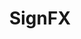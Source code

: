 ---
title: "SignFX"
image: "/assets/images/works/sign/file11.jpg"
heading: "Set the Stage with SignFX."
intro: "Whether it be monument, backlit, promotional signs or digital displays, the overall look and feel of your interior and exterior signage play a role in how customers experience your environment. The flow, colors and the type of fonts all have an impact on the customer experience. SignFX can help you with signs of any kind."
section_2:
    - title: "Signs, Banners and a Lot More"
      description: "We do it all. From banners and fabricated displays to brand conversions and environmental brands. We also offer a full range of promotional designs, from jackets and hats to mugs and buttons."
usp:
    - heading: "One-Stop Shop"
      body: "We're your one stop shop for all your signage needs."
    - heading: "Projects of All Sizes"
      body: "No sign is too big, no detail too small to receive our undivided attention."
    - heading: "Specialized Staff"
      body: "Our sign specialists know how to mirror your brand and connect with customers."
---